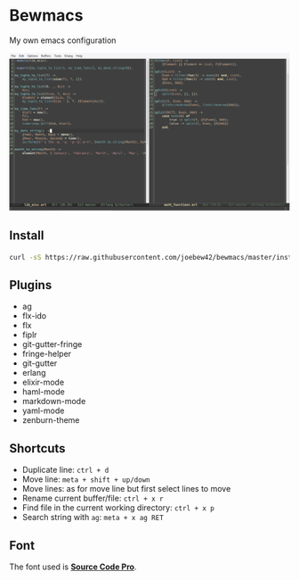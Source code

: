Bewmacs
=========
My own emacs configuration

![bewmacs screenshot](/assets/screen.png?raw=true)

Install
--------------

```sh
curl -sS https://raw.githubusercontent.com/joebew42/bewmacs/master/install.sh | bash
```

Plugins
----
 - ag
 - flx-ido
 - flx
 - fiplr
 - git-gutter-fringe
 - fringe-helper
 - git-gutter
 - erlang
 - elixir-mode
 - haml-mode
 - markdown-mode
 - yaml-mode
 - zenburn-theme

Shortcuts
---

 - Duplicate line: `ctrl + d`
 - Move line: `meta + shift + up/down`
 - Move lines: as for move line but first select lines to move
 - Rename current buffer/file: `ctrl + x r`
 - Find file in the current working directory: `ctrl + x p`
 - Search string with `ag`: `meta + x ag RET`

Font
---

The font used is [__Source Code Pro__](https://github.com/adobe-fonts/source-code-pro).
